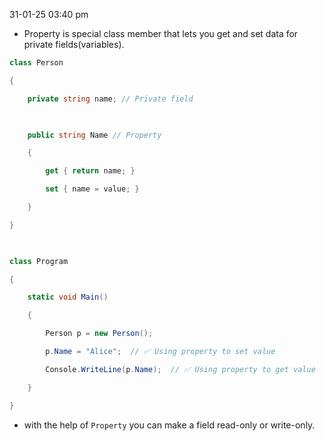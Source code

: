 31-01-25
03:40 pm

- Property is special class member that lets you get and set data for private fields(variables).

```C#
class Person

{

    private string name; // Private field

  

    public string Name // Property

    {

        get { return name; }

        set { name = value; }

    }

}

  

class Program

{

    static void Main()

    {

        Person p = new Person();

        p.Name = "Alice";  // ✅ Using property to set value

        Console.WriteLine(p.Name);  // ✅ Using property to get value

    }

}
```

- with the help of `Property` you can make a field read-only or write-only.